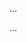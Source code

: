 <panel type="warning" header=":trophy: Can write simple user stories :star::star:" expandable expanded no-close>

<panel type="info" header=":trophy: Can write more detailed user stories :star::star::star:" expandable>
  <include src="../../book/specifyingRequirements/userStories/details/full.md" />
  <panel header=":trophy: Evidence" expanded>

...

  </panel>
</panel>

<panel type="info" header=":trophy: Can use user stories to manage requirements of project :star::star::star:" expandable>
  <include src="../../book/specifyingRequirements/userStories/usage/full.md" />
  <panel header=":trophy: Evidence" expanded>

...

  </panel>
</panel>

</panel>
